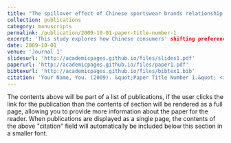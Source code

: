 ```yaml
---
title: "The spillover effect of Chinese sportswear brands relationship quality a perspective of Confucian yuanfen culture"
collection: publications
category: manuscripts
permalink: /publication/2009-10-01-paper-title-number-1
excerpt: 'This study explores how Chinese consumers' shifting preferences from foreign to domestic sportswear brands are influenced by brand relationship quality, using a Confucian yuanfen cultural framework. The research, based on a second-order reflective-formative construct, validates key dimensions like interaction belief, intimate interaction, and happiness. It finds that Confucian yuanfen brand relationship quality impacts product origin image and domestic brand preference, with the product origin image mediating this effect. However, consumer xenocentrism does not moderate the spillover effect. The study contributes to the understanding of Chinese consumers' perceptions of domestic sportswear brands and highlights the potential for co-opetition among Chinese sports brands.'
date: 2009-10-01
venue: 'Journal 1'
slidesurl: 'http://academicpages.github.io/files/slides1.pdf'
paperurl: 'http://academicpages.github.io/files/paper1.pdf'
bibtexurl: 'http://academicpages.github.io/files/bibtex1.bib'
citation: 'Your Name, You. (2009). &quot;Paper Title Number 1.&quot; <i>Journal 1</i>. 1(1).'
---
```

The contents above will be part of a list of publications, if the user clicks the link for the publication than the contents of section will be rendered as a full page, allowing you to provide more information about the paper for the reader. When publications are displayed as a single page, the contents of the above "citation" field will automatically be included below this section in a smaller font.

